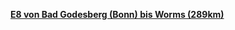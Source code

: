 [**E8 von Bad Godesberg (Bonn) bis Worms (289km)**](https://www.longdistancepaths.eu/e8/de/index.php?start=106&end=125&B1=Start/Ende-Punkt)